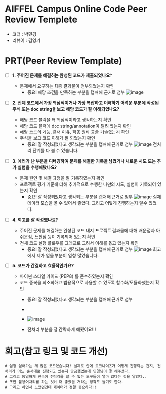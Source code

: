 # AIFFEL Campus Online Code Peer Review Templete
- 코더 : 박민경
- 리뷰어 : 김영기


# PRT(Peer Review Template)
- [ ]  **1. 주어진 문제를 해결하는 완성된 코드가 제출되었나요?**
    - 문제에서 요구하는 최종 결과물이 첨부되었는지 확인
        - 중요! 해당 조건을 만족하는 부분을 캡쳐해 근거로 첨부
![image](https://github.com/user-attachments/assets/6c9de43c-7945-43d5-ba7f-b162b49e79cc)

    
- [ ]  **2. 전체 코드에서 가장 핵심적이거나 가장 복잡하고 이해하기 어려운 부분에 작성된 
주석 또는 doc string을 보고 해당 코드가 잘 이해되었나요?**
    - 해당 코드 블럭을 왜 핵심적이라고 생각하는지 확인
    - 해당 코드 블럭에 doc string/annotation이 달려 있는지 확인
    - 해당 코드의 기능, 존재 이유, 작동 원리 등을 기술했는지 확인
    - 주석을 보고 코드 이해가 잘 되었는지 확인
        - 중요! 잘 작성되었다고 생각되는 부분을 캡쳐해 근거로 첨부
        ![image](https://github.com/user-attachments/assets/b1ec7b57-c974-4bd4-95dd-b541e6c6081c)
        전처리 단계를 다 볼 수 있습니다.




        
- [ ]  **3. 에러가 난 부분을 디버깅하여 문제를 해결한 기록을 남겼거나
새로운 시도 또는 추가 실험을 수행해봤나요?**
    - 문제 원인 및 해결 과정을 잘 기록하였는지 확인
    - 프로젝트 평가 기준에 더해 추가적으로 수행한 나만의 시도, 
    실험이 기록되어 있는지 확인
        - 중요! 잘 작성되었다고 생각되는 부분을 캡쳐해 근거로 첨부
       ![image](https://github.com/user-attachments/assets/bf545d97-dc1a-4751-9883-2d3517187bff)
       실제 데이터 모습을 볼 수 있어서 좋았다. 그리고 어떻게 진행하는지 알수 있었다.
        
- [ ]  **4. 회고를 잘 작성했나요?**
    - 주어진 문제를 해결하는 완성된 코드 내지 프로젝트 결과물에 대해
    배운점과 아쉬운점, 느낀점 등이 기록되어 있는지 확인
    - 전체 코드 실행 플로우를 그래프로 그려서 이해를 돕고 있는지 확인
        - 중요! 잘 작성되었다고 생각되는 부분을 캡쳐해 근거로 첨부
          ![image](https://github.com/user-attachments/assets/8a591bad-726e-4f4c-8da6-311f9f935317)
          회고에서 제가 얻을 부분이 엄청 많았습니다.

        
- [ ]  **5. 코드가 간결하고 효율적인가요?**
    - 파이썬 스타일 가이드 (PEP8) 를 준수하였는지 확인
    - 코드 중복을 최소화하고 범용적으로 사용할 수 있도록 함수화/모듈화했는지 확인
        - 중요! 잘 작성되었다고 생각되는 부분을 캡쳐해 근거로 첨부
        -
        - ![image](https://github.com/user-attachments/assets/beab91f2-dd48-45a5-93e8-8c1864a1cfb5)
     
        - 전처리 부분을 잘 간략하게 해줬어요!!!



# 회고(참고 링크 및 코드 개선)
```
# 엄청 얻어가는 게 많은 코드였습니다! 실제로 안에 토크나이즈가 어떻게 진행되는 건지, 전처리가 어느 순서대로 진행되고 있는지 궁금했었는데 민경님이 잘 해주셨다.
# 그리고 동일하게 한국어 전처리를 할 수 있는 도구들이 얼마 없다는 것을 알았다..
# 또한 불용어처리를 하는 것이 더 좋았을 거라는 생각도 들기도 한다.
# 그리고 하면서 느꼈던건데 데이터가 정말 중요하다!!
```
